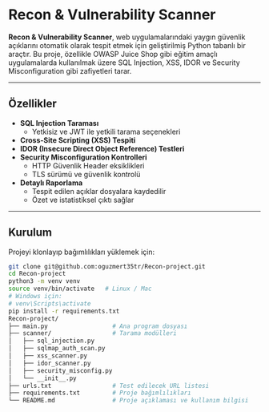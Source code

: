 # Recon & Vulnerability Scanner

**Recon & Vulnerability Scanner**, web uygulamalarındaki yaygın güvenlik açıklarını otomatik olarak tespit etmek için geliştirilmiş Python tabanlı bir araçtır.
Bu proje, özellikle OWASP Juice Shop gibi eğitim amaçlı uygulamalarda kullanılmak üzere SQL Injection, XSS, IDOR ve Security Misconfiguration gibi zafiyetleri tarar.

---

## Özellikler

- **SQL Injection Taraması**  
  - Yetkisiz ve JWT ile yetkili tarama seçenekleri  
- **Cross-Site Scripting (XSS) Tespiti**  
- **IDOR (Insecure Direct Object Reference) Testleri**  
- **Security Misconfiguration Kontrolleri**  
  - HTTP Güvenlik Header eksiklikleri  
  - TLS sürümü ve güvenlik kontrolü  
- **Detaylı Raporlama**  
  - Tespit edilen açıklar dosyalara kaydedilir  
  - Özet ve istatistiksel çıktı sağlar  

---

## Kurulum

Projeyi klonlayıp bağımlılıkları yüklemek için:

```bash
git clone git@github.com:oguzmert35tr/Recon-project.git
cd Recon-project
python3 -m venv venv
source venv/bin/activate   # Linux / Mac
# Windows için:
# venv\Scripts\activate
pip install -r requirements.txt
Recon-project/
├── main.py                  # Ana program dosyası
├── scanner/                 # Tarama modülleri
│   ├── sql_injection.py
│   ├── sqlmap_auth_scan.py
│   ├── xss_scanner.py
│   ├── idor_scanner.py
│   ├── security_misconfig.py
│   └── __init__.py
├── urls.txt                 # Test edilecek URL listesi
├── requirements.txt         # Proje bağımlılıkları
└── README.md                # Proje açıklaması ve kullanım bilgisi
